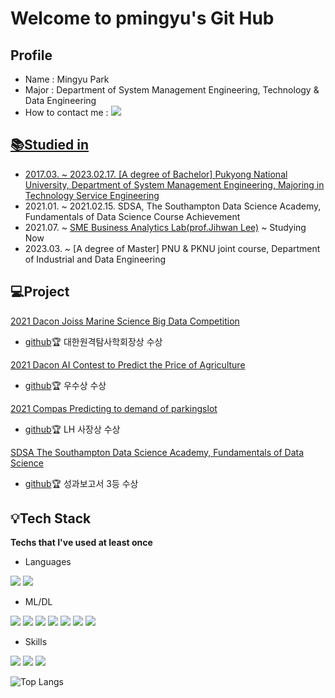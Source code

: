 # Welcome to pmingyu's Git Hub

## Profile
* Name : Mingyu Park
* Major : Department of System Management Engineering, Technology & Data Engineering
* How to contact me : <a href="mailto:mingu7539@gmail.com"><img src="https://img.shields.io/badge/Gmail-EA4335?style=for-the-badge&logo=Gmail&logoColor=white">

## 📚Studied in
* 2017.03. ~ 2023.02.17. [A degree of Bachelor] [Pukyong National University, Department of System Management Engineering, Majoring in Technology Service Engineering](https://sme.pknu.ac.kr/sme/1)
* 2021.01. ~ 2021.02.15. SDSA, The Southampton Data Science Academy, Fundamentals of Data Science Course Achievement
* 2021.07. ~ [SME Business Analytics Lab(prof.Jihwan Lee)](https://www.notion.so/pknu-balab/Korean-Student-Page-f4a49e62258745929d0b9c0bef0a48fe) ~ Studying Now
* 2023.03. ~ [A degree of Master] PNU & PKNU joint course, Department of Industrial and Data Engineering 

## 💻Project
[2021 Dacon Joiss Marine Science Big Data Competition](https://dacon.io/competitions/official/235793/overview/description)
* [github](https://github.com/pmingyu/joiss)🏆 대한원격탐사학회장상 수상

[2021 Dacon AI Contest to Predict the Price of Agriculture](https://dacon.io/competitions/official/235801/overview/description)
* [github](https://github.com/pmingyu/nongsan)🏆 우수상 수상

[2021 Compas Predicting to demand of parkingslot](https://compas.lh.or.kr/subj/competition/info?subjNo=SBJ_2107_003#)
* [github](https://github.com/pmingyu/parkingslot)🏆 LH 사장상 수상

[SDSA The Southampton Data Science Academy, Fundamentals of Data Science](https://cms.pknu.ac.kr/pknusme/view.do?no=13640&idx=483693&view=view&pageIndex=1&sv=&sw=)
* [github](https://github.com/pmingyu/gStep)🏆 성과보고서 3등 수상

## 💡Tech Stack
**Techs that I've used at least once**
- Languages
  
<img src="https://img.shields.io/badge/Python-3776AB?style=for-the-badge&logo=Python&logoColor=white"> <img src="https://img.shields.io/badge/mysql-4479A1?style=for-the-badge&logo=mysql&logoColor=white">
  
- ML/DL
  
<img src="https://img.shields.io/badge/Keras-D00000?style=for-the-badge&logo=Keras&logoColor=white"> <img src="https://img.shields.io/badge/TensorFlow-FF6F00?style=for-the-badge&logo=TensorFlow&logoColor=white"> <img src="https://img.shields.io/badge/Pytorch-EE4C2C?style=for-the-badge&logo=Pytorch&logoColor=white"> <img src="https://img.shields.io/badge/Numpy-013243?style=for-the-badge&logo=Numpy&logoColor=white"> <img src="https://img.shields.io/badge/Pandas-150458?style=for-the-badge&logo=Pandas&logoColor=white"> <img src="https://img.shields.io/badge/Plotly-3F3F75?style=for-the-badge&logo=Plotly&logoColor=white"> <img src="https://img.shields.io/badge/scikit-learn-F7931E?style=for-the-badge&logo=scikit-learn&logoColor=white">

- Skills
  
<img src="https://img.shields.io/badge/Amazon AWS-232F3E?style=for-the-badge&logo=Amazon AWS&logoColor=white"> <img src="https://img.shields.io/badge/Docker-2496ED?style=for-the-badge&logo=Docker&logoColor=white"> <img src="https://img.shields.io/badge/Streamlit-FF4B4B?style=for-the-badge&logo=Streamlit&logoColor=white">


![Top Langs](https://github-readme-stats.vercel.app/api/top-langs/?username=pmingyu&layout=compact&theme=radical)
